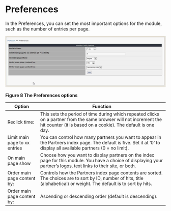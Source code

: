 # Preferences

In the Preferences, you can set the most important options for the module, such as the number of entries per page.

![img\_5.jpg](.gitbook/assets/img_10.jpg)

**Figure 8 The Preferences options**

| Option | Function |
| --- | --- |
| Reclick time: | This sets the period of time during which repeated clicks on a partner from the same browser will not increment the hit counter \(it is based on a cookie\). The default is one day. |
| Limit main page to xx entries | You can control how many partners you want to appear in the Partners index page. The default is five. Set it at ‘0’ to display all available partners \(0 = no limit\). |
| On main page show | Choose how you want to display partners on the index page for this module. You have a choice of displaying your partner’s logos, text links to their site, or both. |
| Order main page content by: | Controls how the Partners index page contents are sorted. The choices are to sort by ID, number of hits, title \(alphabetical\) or weight. The default is to sort by hits. |
| Order main page content by: | Ascending or descending order \(default is descending\). |

